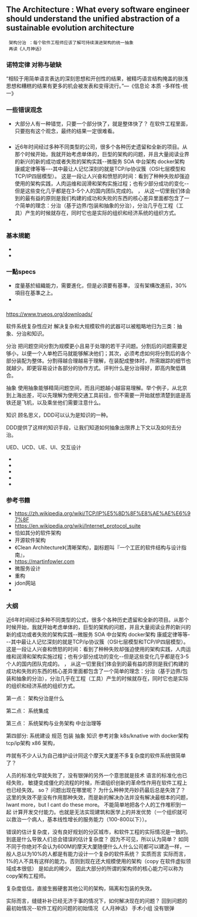 ##  The Architecture : What every software engineer should understand the unified abstraction of a sustainable evolution architecture
     架构分治 ：每个软件工程师应该了解可持续演进架构的统一抽象
     再读《人月神话》
### 诺特定律 对称与破缺

“相较于用简单语言表达的深刻思想和开创性的结果，被精巧语言结构掩盖的肤浅思想和糟糕的结果有更多的机会被发表和变得流行。”—《信息论 本质 -多样性-统一》

### 一些错误观念
+ 大部分人有一种错觉，只要一个部分快了，就是整体快了？ 在软件工程里面，只要抱有这个观念，最终的结果一定很难看。

### 
   + 近6年时间经过多种不同类型的公司，很多个各种历史遗留和全新的项目。从那个时候开始，我就开始考虑单体的，巨型的架构的问题，并且大量阅读业界的新兴的新的成功或者失败的架构实践--微服务 SOA  中台架构 docker架构 康威定律等等---其中最让人记忆深刻的就是TCP/ip协议簇（OSI七层模型和TCP/IP四层模型）。 这是一段让人兴奋和愤怒的时间：看到了种种失败却强迫使用的架构实践，人肉运维和润滑和架构实施过程；也有少部分成功的变化--但是这些变化几乎都是在3-5个人的国内团队完成的。
     ，
     从这一切里我们体会到的最有益的原则是我们构建的成功和失败的东西的核心差异里面都包含了一个简单的理念：分治（基于边界/包装和抽象的分治），分治几乎在工程（工具）产生的时候就存在，同时它也是实际的组织和经济系统的组织方式。
   +  

### 基本規範

 +  
 +  
 
###  一點specs
  +  度量基於組織能力，需要進化，但是必須要有基準， 沒有架構改進前，30%項目在基準之上。
  +  

### 
 https://www.trueos.org/downloads/
 
 
 
 软件系统复杂性应对
 解决复杂和大规模软件的武器可以被粗略地归为三类：抽象、分治和知识。
 
 分治 把问题空间分割为规模更小且易于处理的若干子问题。分割后的问题需要足够小，以便一个人单枪匹马就能够解决他们；其次，必须考虑如何将分割后的各个部分装配为整体。分割得越合理越易于理解，在装配成整体时，所需跟踪的细节也就越少。即更容易设计各部分的协作方式。评判什么是分治得好，即高内聚低耦合。
 
 抽象 使用抽象能够精简问题空间，而且问题越小越容易理解。举个例子，从北京到上海出差，可以先理解为使用交通工具前往，但不需要一开始就想清楚到底是高铁还是飞机，以及乘坐他们需要注意什么。
 
 知识 顾名思义，DDD可以认为是知识的一种。
 
 DDD提供了这样的知识手段，让我们知道如何抽象出限界上下文以及如何去分治。
 
 UED、UCD、UE、UI、交互设计
 
 +  
 +  
 + 
 + 
 + 
 
 
    
 ###  参考书籍
 
 +  https://zh.wikipedia.org/wiki/TCP/IP%E5%8D%8F%E8%AE%AE%E6%97%8F
 +  https://en.wikipedia.org/wiki/Internet_protocol_suite
 +   恰如其分的软件架构
 +   开源软件架构
 +  《Clean Architecture》(清晰架构)，副标题叫『一个工匠的软件结构与设计指南』，
 +  https://martinfowler.com
 +  微服务设计
 +  重构
 +  jdon网站
 +


### 大纲

近6年时间经过多种不同类型的公式，很多个各种历史遗留和全新的项目。从那个时候开始，我就开始考虑单体的，巨型的架构的问题，并且大量阅读业界的新兴的新的成功或者失败的架构实践--微服务 SOA  中台架构 docker架构 康威定律等等---其中最让人记忆深刻的就是TCP/ip协议簇（OSI七层模型和TCP/IP四层模型）。 这是一段让人兴奋和愤怒的时间：看到了种种失败却强迫使用的架构实践，人肉运维和润滑和架构实施过程；也有少部分成功的变化--但是这些变化几乎都是在3-5个人的国内团队完成的。
，
从这一切里我们体会到的最有益的原则是我们构建的成功和失败的东西的核心差异里面都包含了一个简单的理念：分治（基于边界/包装和抽象的分治），分治几乎在工程（工具）产生的时候就存在，同时它也是实际的组织和经济系统的组织方式。



第一点： 架构分治是什么


第二点： 系统集成

第三点： 系统架构与业务架构 中台治理等

第四部分:  系统建设 规范 包装 抽象 知识  参考对象 k8s/knative with docker架构   tcp/ip架构  x86 架构， 

咋就有不少人认为自己维护设计同这个摩天大厦差不多复杂度的软件系统很简单了？

   人员的标准化早就失败了，没有银弹的另外一个意思就是技术 语言的标准化也已经失败， 敏捷变成僵化的流程的时候，所谓组织创新的革命性作用在软件工程上也已经失效。 so？  问题出现在哪里呢？ 为什么种种灵丹妙药最后总是失效了？
 这里的失效不是没有作用那种失效，而是新的解决办法并没有解决最根本的问题， Iwant more，but I cant do these more。 不能简单地把各个人的工作堆积到一起 计算开发交付能力。也就是无法实现建筑和医学上的并发优势（一个组织就可以救治一个病人，基本线性增长的服务能力（100-800以下））。

错误的估计复杂度，没有良好规划的分区城市，和软件工程的实际情况是一致的。 到底是什么导致人们总会错误的估计复杂度？ 因为不可见，所以认为简单？  如同
不同于你绝对不会认为600M的摩天大厦随便什么人什么公司都可以建造一样，一般人总以为10%的人都是有能力设计一个复杂的软件系统？  实质而言 实际而言，1%的人不具有这样的能力。否则到现在还大规模使用的架构（copy 在软件虚拟领域成本很低）
是如此的稀少。 因此大部分的所谓的架构师的核心能力可以称为 copy架构工程师。

复杂度低估，直接生搬硬套其他公司的架构，隔离和包装的失效。

实际而言，缝缝补补已经无济于事的情况下，如何解决现在的问题？ 回到问题的最初始情况--软件工程的问题的初始情况 《人月神话》  手术小组  没有银弹 


